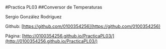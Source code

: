 #Practica PL03
##Conversor de Temperaturas

Sergio González Rodríguez

Github: [https://github.com/0100354256](https://github.com/0100354256)

Página: [http://0100354256.github.io/PracticaPL03/](http://0100354256.github.io/PracticaPL03/)
